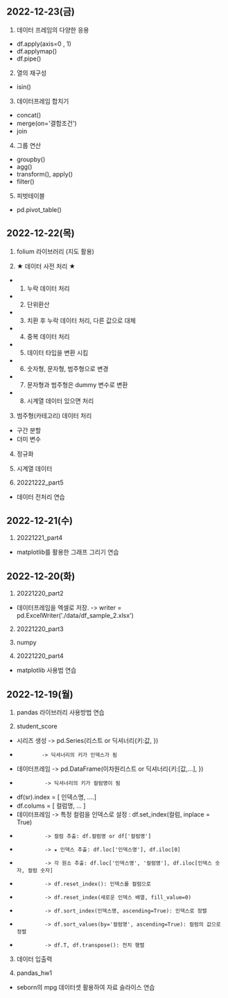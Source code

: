 ## 2022-12-23(금)
1. 데이터 프레임의 다양한 응용
- df.apply(axis=0 , 1)
- df.applymap()
- df.pipe()

2. 열의 재구성
- isin()

3. 데이터프레임 합치기
- concat()
- merge(on='결합조건')
- join

4. 그룹 연산
- groupby()
- agg()
- transform(), apply()
- filter()

5. 피벗테이블
- pd.pivot_table()

## 2022-12-22(목)
1. folium 라이브러리 (지도 활용)

2. ★ 데이터 사전 처리 ★
- 1. 누락 데이터 처리
- 2. 단위환산
- 3. 치환 후 누락 데이터 처리, 다른 값으로 대체
- 4. 중복 데이터 처리
- 5. 데이터 타입을 변환 시킴
- 6. 숫자형, 문자형, 범주형으로 변경
- 7. 문자형과 범주형은 dummy 변수로 변환
- 8. 시계열 데이터 있으면 처리

3. 범주형(카테고리) 데이터 처리
- 구간 분할
- 더미 변수

4. 정규화
5. 시계열 데이터

6. 20221222_part5
- 데이터 전처리 연습


## 2022-12-21(수)
1. 20221221_part4
- matplotlib를 활용한 그래프 그리기 연습

## 2022-12-20(화)
1. 20221220_part2
- 데이터프레임을 엑셀로 저장. 
-> writer = pd.ExcelWriter('./data/df_sample_2.xlsx')

2. 20221220_part3

3. numpy

4. 20221220_part4
- matplotlib 사용법 연습

## 2022-12-19(월)
1. pandas 라이브러리 사용방법 연습

2. student_score
- 시리즈 생성 -> pd.Series(리스트 or 딕셔너리{키:값, })
-             -> 딕셔너리의 키가 인덱스가 됨
- 데이터프레임 -> pd.DataFrame(이차원리스트 or 딕셔너리{키:[값,...], })
-              -> 딕셔너리의 키가 컬럼명이 됨
- df(sr).index = [ 인덱스명, ....]
- df.colums = [ 컬럼명, ... ]
- 데이터프레임 -> 특정 컬럼을 인덱스로 설정 : df.set_index(컬럼, inplace = True)
-              -> 컬럼 추출: df.컬럼명 or df['컬럼명']
-              -> ★ 인덱스 추출: df.loc['인덱스명'], df.iloc[0]
-              -> 각 원소 추출: df.loc['인덱스명', '컬럼명'], df.iloc[인덱스 숫자, 컬럼 숫자]
-              -> df.reset_index(): 인덱스를 컬럼으로
-              -> df.reset_index(새로운 인덱스 배열, fill_value=0)
-              -> df.sort_index(인덱스명, ascending=True): 인덱스로 정렬
-              -> df.sort_values(by='컬럼명', ascending=True): 컬럼의 값으로 정렬
-              -> df.T, df.transpose(): 전치 행렬

3. 데이터 입출력

4. pandas_hw1
- seborn의 mpg 데이터셋 활용하여 자료 슬라이스 연습